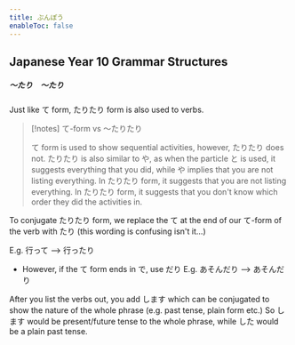 ```yaml
---
title: ぶんぽう
enableToc: false
---
```

## Japanese Year 10 Grammar Structures

##### ～たり　～たり
Just like て form, たりたり form is also used to verbs. 

> [!notes] て-form vs ～たりたり
> 
> て form is used to show sequential activities, however, たりたり does not. たりたり is also similar to や, as when the particle と is used, it suggests everything that you did, while や implies that you are not listing everything. In たりたり form, it suggests that you are not listing everything. In たりたり form, it suggests that you don't know which order they did the activities in.

To conjugate たりたり form, we replace the て at the end of our て-form of the verb with たり (this wording is confusing isn't it...)

E.g. 行って --> 行ったり
- However, if the て form ends in で, use だり
E.g. あそんだり --> あそんだり

After you list the verbs out, you add します which can be conjugated to show the nature of the whole phrase (e.g. past tense, plain form etc.) So します would be present/future tense to the whole phrase, while した would be a plain past tense.
